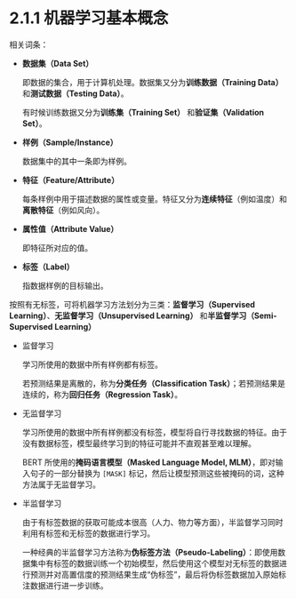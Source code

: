 # 2.1.1 机器学习基本概念

相关词条：

+ **数据集（Data Set）**

  即数据的集合，用于计算机处理。数据集又分为**训练数据（Training Data）** 和**测试数据（Testing Data）**。

  有时候训练数据又分为**训练集（Training Set）** 和**验证集（Validation Set）**。
+ **样例（Sample/Instance）**

  数据集中的其中一条即为样例。
+ **特征（Feature/Attribute）**

  每条样例中用于描述数据的属性或变量。特征又分为**连续特征**（例如温度）和**离散特征**（例如风向）。
+ **属性值（Attribute Value）**

  即特征所对应的值。
+ **标签（Label）**

  指数据样例的目标输出。

按照有无标签，可将机器学习方法划分为三类：**监督学习（Supervised Learning）**、**无监督学习（Unsupervised Learning）** 和**半监督学习（Semi-Supervised Learning）**

+ 监督学习

  学习所使用的数据中所有样例都有标签。

  若预测结果是离散的，称为**分类任务（Classification Task）**；若预测结果是连续的，称为**回归任务（Regression Task）**。
+ 无监督学习

  学习所使用的数据中所有样例都没有标签，模型将自行寻找数据的特征。由于没有数据标签，模型最终学习到的特征可能并不直观甚至难以理解。

  BERT 所使用的**掩码语言模型（Masked Language Model, MLM）**，即对输入句子的一部分替换为 `[MASK]` 标记，然后让模型预测这些被掩码的词，这种方法属于无监督学习。
+ 半监督学习

  由于有标签数据的获取可能成本很高（人力、物力等方面），半监督学习同时利用有标签和无标签的数据进行学习。

  一种经典的半监督学习方法称为**伪标签方法（Pseudo-Labeling）**：即使用数据集中有标签的数据训练一个初始模型，然后使用这个模型对无标签的数据进行预测并对高置信度的预测结果生成“伪标签”，最后将伪标签数据加入原始标注数据进行进一步训练。
